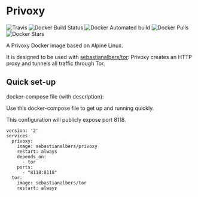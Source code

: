 # Privoxy

![Travis](https://img.shields.io/travis/com/salbers/docker-privoxy.svg)
![Docker Build Status](https://img.shields.io/docker/cloud/build/sebastianalbers/privoxy.svg)
![Docker Automated build](https://img.shields.io/docker/cloud/automated/sebastianalbers/privoxy.svg)
![Docker Pulls](https://img.shields.io/docker/pulls/sebastianalbers/privoxy.svg)
![Docker Stars](https://img.shields.io/docker/stars/sebastianalbers/privoxy.svg)

A Privoxy Docker image based on Alpine Linux.

It is designed to be used with [sebastianalbers/tor](https://hub.docker.com/r/sebastianalbers/tor): Privoxy creates an HTTP proxy and tunnels all traffic through Tor.


## Quick set-up
docker-compose file (with description):

Use this docker-compose file to get up and running quickly.

This configuration will publicly expose port 8118.

    version: '2'
    services:
      privoxy:
        image: sebastianalbers/privoxy
        restart: always
        depends_on:
          - tor
        ports:
          - "8118:8118"
      tor:
        image: sebastianalbers/tor
        restart: always

